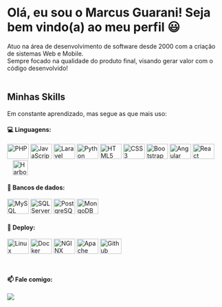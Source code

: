 # Olá, eu sou o Marcus Guarani! Seja bem vindo(a) ao meu perfil 😃

Atuo na área de desenvolvimento de software desde 2000 com a criação de sistemas Web e Mobile.<br/>
Sempre focado na qualidade do produto final, visando gerar valor com o código desenvolvido!<br/><br/>  


<!--
<div align="left">
  <img height="180em" src="https://github-readme-stats.vercel.app/api?username=scevangelista&show_icons=true&theme=dracula&include_all_commits=true&count_private=true"/>
  <img height="180em" src="https://github-readme-stats.vercel.app/api/top-langs/?username=scevangelista&layout=compact&langs_count=7&theme=dracula"/>
</div>
-->

## Minhas Skills
Em constante aprendizado, mas segue as que mais uso:

#### 💻 Linguagens:
<div styled="display: inline-block">  
  <img width='50' height='35' alt='PHP' src="https://cdn.jsdelivr.net/gh/devicons/devicon/icons/php/php-original.svg" />
  <img width='50' height='35' alt='JavaScript' src="https://cdn.jsdelivr.net/gh/devicons/devicon/icons/javascript/javascript-original.svg" />
  <img width='50' height='35' alt='Laravel' src="https://cdn.jsdelivr.net/gh/devicons/devicon/icons/laravel/laravel-plain.svg" />
  <img width='50' height='35' alt='Python' src="https://cdn.jsdelivr.net/gh/devicons/devicon/icons/python/python-original.svg" />
  <img width='50' height='35' alt='HTML5' src="https://cdn.jsdelivr.net/gh/devicons/devicon/icons/html5/html5-original.svg" />
  <img width='50' height='35' alt='CSS3' src="https://cdn.jsdelivr.net/gh/devicons/devicon/icons/css3/css3-original.svg" />
  <img width='50' height='35' alt='Bootstrap' src="https://cdn.jsdelivr.net/gh/devicons/devicon/icons/bootstrap/bootstrap-plain.svg" />
  <img width='50' height='35' alt='Angular' src="https://cdn.jsdelivr.net/gh/devicons/devicon/icons/angularjs/angularjs-plain.svg" />
  <img width='50' height='35' alt='React' src="https://cdn.jsdelivr.net/gh/devicons/devicon/icons/react/react-original.svg" />
  <img width='35' height='35' style='margin-left: 12.5px; margin-right: 12.5px;' alt='Harbour' src="https://user-images.githubusercontent.com/44708676/195702992-d6c5ddb5-240b-4c24-942f-f11fbee1f3a7.png" />

</div> 
  
#### 💾 Bancos de dados:
<div styled="display: inline-block">
  <img width='50' height='35' alt='MySQL' src="https://cdn.jsdelivr.net/gh/devicons/devicon/icons/mysql/mysql-original.svg" />
  <img width='50' height='35' alt='SQL Server' src="https://cdn.jsdelivr.net/gh/devicons/devicon/icons/microsoftsqlserver/microsoftsqlserver-plain.svg" />
  <img width='50' height='35' alt='PostgreSQL' src="https://cdn.jsdelivr.net/gh/devicons/devicon/icons/postgresql/postgresql-original.svg" />
  <img width='50' height='35' alt='MongoDB' src="https://cdn.jsdelivr.net/gh/devicons/devicon/icons/mongodb/mongodb-original.svg" />  
</div>

#### 🔌 Deploy:
<div styled="display: inline-block">
  <img width='50' height='35' alt='Linux' src="https://cdn.jsdelivr.net/gh/devicons/devicon/icons/linux/linux-original.svg" />
  <img width='50' height='35' alt='Docker' src="https://cdn.jsdelivr.net/gh/devicons/devicon/icons/docker/docker-original.svg" />
  <img width='50' height='35' alt='NGINX' src="https://cdn.jsdelivr.net/gh/devicons/devicon/icons/nginx/nginx-original.svg" />
  <img width='50' height='35' alt='Apache' src="https://cdn.jsdelivr.net/gh/devicons/devicon/icons/apache/apache-original.svg" />
  <img width='50' height='35' alt='Github' src="https://cdn.jsdelivr.net/gh/devicons/devicon/icons/github/github-original.svg" />
</div>
<br/>

##
#### 📫 Fale comigo:  
<a href="https://br.linkedin.com/in/marcus-guarani" target="_blank"><img src="https://img.shields.io/badge/LinkedIn-0077B5?style=for-the-badge&logo=linkedin&logoColor=white" target="_blank"></a>
